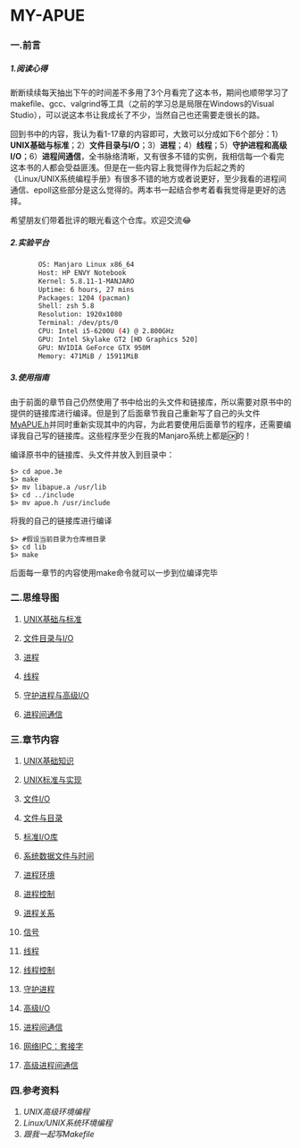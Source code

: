 # MY-APUE

### 一.前言

##### 1.阅读心得

断断续续每天抽出下午的时间差不多用了3个月看完了这本书，期间也顺带学习了makefile、gcc、valgrind等工具（之前的学习总是局限在Windows的Visual Studio），可以说这本书让我成长了不少，当然自己也还需要走很长的路。

回到书中的内容，我认为看1-17章的内容即可，大致可以分成如下6个部分：1）**UNIX基础与标准**；2）**文件目录与I/O**；3）**进程**；4）**线程**；5）**守护进程和高级I/O**；6）**进程间通信**，全书脉络清晰，又有很多不错的实例，我相信每一个看完这本书的人都会受益匪浅。但是在一些内容上我觉得作为后起之秀的《Linux/UNIX系统编程手册》有很多不错的地方或者说更好，至少我看的进程间通信、epoll这些部分是这么觉得的。两本书一起结合参考着看我觉得是更好的选择。

希望朋友们带着批评的眼光看这个仓库。欢迎交流😂


##### 2.实验平台

```sh
       OS: Manjaro Linux x86_64
       Host: HP ENVY Notebook
       Kernel: 5.8.11-1-MANJARO
       Uptime: 6 hours, 27 mins
       Packages: 1204 (pacman)
       Shell: zsh 5.8
       Resolution: 1920x1080
       Terminal: /dev/pts/0
       CPU: Intel i5-6200U (4) @ 2.800GHz
       GPU: Intel Skylake GT2 [HD Graphics 520]
       GPU: NVIDIA GeForce GTX 950M
       Memory: 471MiB / 15911MiB
```

##### 3.使用指南

由于前面的章节自己仍然使用了书中给出的头文件和链接库，所以需要对原书中的提供的链接库进行编译。但是到了后面章节我自己重新写了自己的头文件[MyAPUE.h](./include/MyAPUE.h)并同时重新实现其中的内容，为此若要使用后面章节的程序，还需要编译我自己写的链接库。这些程序至少在我的Manjaro系统上都是🆗的！

编译原书中的链接库、头文件并放入到目录中：

```
$> cd apue.3e
$> make
$> mv libapue.a /usr/lib
$> cd ../include
$> mv apue.h /usr/include
```

将我的自己的链接库进行编译

```
$> #假设当前目录为仓库根目录
$> cd lib
$> make
```

后面每一章节的内容使用make命令就可以一步到位编译完毕

### 二.思维导图

1. [UNIX基础与标准](./mindmap/1、UNIX基础与标准.mmap)

2. [文件目录与I/O](./mindmap/2、IO、文件与目录.mmap)

3. [进程](./mindmap/3、进程.mmap)

4. [线程](./mindmap/4、线程.mmap)

5. [守护进程与高级I/O](./mindmap/5、守护进程与高级I.O.mmap)

6. [进程间通信](./mindmap/6、进程间通信.mmap)

### 三.章节内容

1. [UNIX基础知识](./chap01)

2. [UNIX标准与实现](./chap02)

3. [文件I/O](./chap03)

4. [文件与目录](./chap04)

5. [标准I/O库](./chap05)

6. [系统数据文件与时间](./chap06)

7. [进程环境](./chap07)

8. [进程控制](./chap08)

9. [进程关系](./chap09)

10. [信号](./chap10)

11. [线程](./chap11)

12. [线程控制](./chap12)

13. [守护进程](./chap13)

14. [高级I/O](./chap14)

15. [进程间通信](./chap15)

16. [网络IPC：套接字](./chap16)

17. [高级进程间通信](./chap17)

### 四.参考资料

1. *UNIX高级环境编程*
2. *Linux/UNIX系统环境编程*
3. *跟我一起写Makefile*
